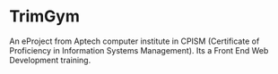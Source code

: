 # TrimGym
An eProject from Aptech computer institute in CPISM (Certificate of Proficiency in Information Systems Management). 
Its a Front End Web Development training.
